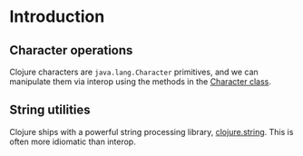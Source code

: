 # Introduction

## Character operations

Clojure characters are `java.lang.Character` primitives, and we can manipulate them via interop using the methods in the [Character class][java-character-class].

## String utilities

Clojure ships with a powerful string processing library, [clojure.string][clojure-str]. This is often more idiomatic than interop.

[clojure-str]: https://clojuredocs.org/clojure.string
[java-character-class]: https://docs.oracle.com/en/java/javase/17/docs/api/java.base/java/lang/Character.html